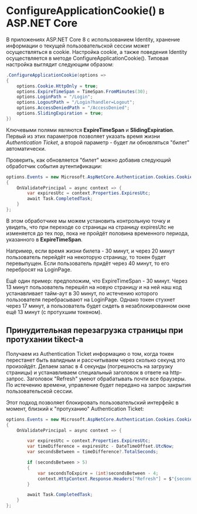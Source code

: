 # ConfigureApplicationCookie() в ASP.NET Core

В приложениях ASP.NET Core 8 с использованием Identity, хранение информации о текущей пользовательской сессии может осуществляться в cookie. Настройка cookie, а также поведения Identity осуществляется в методе ConfigureApplicationCookie(). Типовая настройка выглядит следующим образом:

```csharp
.ConfigureApplicationCookie(options =>
{
    options.Cookie.HttpOnly = true;
    options.ExpireTimeSpan = TimeSpan.FromMinutes(30);
    options.LoginPath = "/Login";
    options.LogoutPath = "/Login?handler=Logout";
    options.AccessDeniedPath = "/AccessDenied";
    options.SlidingExpiration = true;
})
```

Ключевыми полями являются **ExpireTimeSpan** и **SlidingExpiration**. Первый из этих параметров позволяет указать время жизни _Authentication Ticket_, а второй параметр - будет ли обновляться "билет" автоматически.

Проверить, как обновляется "билет" можно добавив следующий обработчик события аутентификации:

```csharp
options.Events = new Microsoft.AspNetCore.Authentication.Cookies.CookieAuthenticationEvents
{
    OnValidatePrincipal = async context => {
        var expiresUtc = context.Properties.ExpiresUtc;
        await Task.CompletedTask;
    }
};
```

В этом обработчике мы можем установить контрольную точку и увидеть, что при переходе со страницы на страницу expiresUtc не изменяется до тех пор, пока не пройдёт половина временного периода, указанного в **ExpireTimeSpan**.

Например, если время жизни билета - 30 минут, и через 20 минут пользователь перейдёт на некоторую страницу, то токен будет перевыпущен. Если пользователь придёт через 40 минут, то его перебросят на LoginPage.

Ещё один пример: предположим, что ExpireTimeSpan - 30 минут. Через 13 минут пользователь перешёл на новую страницу и на ней наш код устанавливает тайм-аут в 30 минут, по истечению которого пользователя перебрасывают на LoginPage. Однако токен стухнет через 17 минут, а  пользователь будет сидеть в незаблокированном окне ещё 13 минут (с протухшим токеном).

## Принудительная перезагрузка страницы при протухании tikect-а

Получаем из Authentication Ticket информацию о том, когда токен перестанет быть валидным и рассчитываем через сколько секунд это произойдёт. Делаем запас в 4 секунды (погрешность на загрузку страницы) и устанавливаем специальный заголовок в ответе на http-запрос. Заголовок "Refresh" умеют обрабатывать почти все браузеры. По истечению времени, управление будет передано на запрос закрытия пользовательской сессии.

Этот подход позволяет блокировать пользовательский интерфейс в момент, близкий к "протуханию" Authentication Ticket:

```csharp
options.Events = new Microsoft.AspNetCore.Authentication.Cookies.CookieAuthenticationEvents
{
    OnValidatePrincipal = async context => {

        var expiresUtc = context.Properties.ExpiresUtc;
        var timeDifference = expiresUtc - DateTimeOffset.UtcNow;
        var secondsBetween = timeDifference?.TotalSeconds;

        if (secondsBetween > 5)
        {
            var secondsToExpire = (int)secondsBetween - 4;
            context.HttpContext.Response.Headers["Refresh"] = $"{secondsToExpire}; url=/Login?handler=Logout";
        }

        await Task.CompletedTask;
    }
};
```

